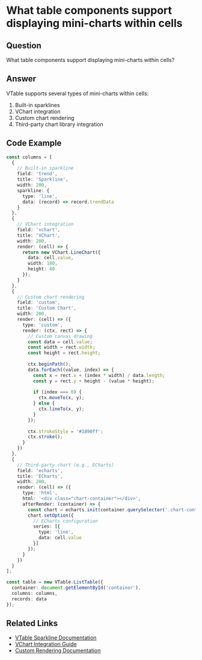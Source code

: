 # What table components support displaying mini-charts within cells

## Question

What table components support displaying mini-charts within cells?

## Answer

VTable supports several types of mini-charts within cells:
1. Built-in sparklines
2. VChart integration
3. Custom chart rendering
4. Third-party chart library integration

## Code Example

```typescript
const columns = [
  {
    // Built-in sparkline
    field: 'trend',
    title: 'Sparkline',
    width: 200,
    sparkline: {
      type: 'line',
      data: (record) => record.trendData
    }
  },
  {
    // VChart integration
    field: 'vchart',
    title: 'VChart',
    width: 200,
    render: (cell) => {
      return new VChart.LineChart({
        data: cell.value,
        width: 180,
        height: 40
      });
    }
  },
  {
    // Custom chart rendering
    field: 'custom',
    title: 'Custom Chart',
    width: 200,
    render: (cell) => ({
      type: 'custom',
      render: (ctx, rect) => {
        // Custom canvas drawing
        const data = cell.value;
        const width = rect.width;
        const height = rect.height;
        
        ctx.beginPath();
        data.forEach((value, index) => {
          const x = rect.x + (index * width) / data.length;
          const y = rect.y + height - (value * height);
          
          if (index === 0) {
            ctx.moveTo(x, y);
          } else {
            ctx.lineTo(x, y);
          }
        });
        
        ctx.strokeStyle = '#1890ff';
        ctx.stroke();
      }
    })
  },
  {
    // Third-party chart (e.g., ECharts)
    field: 'echarts',
    title: 'ECharts',
    width: 200,
    render: (cell) => ({
      type: 'html',
      html: '<div class="chart-container"></div>',
      afterRender: (container) => {
        const chart = echarts.init(container.querySelector('.chart-container'));
        chart.setOption({
          // ECharts configuration
          series: [{
            type: 'line',
            data: cell.value
          }]
        });
      }
    })
  }
];

const table = new VTable.ListTable({
  container: document.getElementById('container'),
  columns: columns,
  records: data
});
```

## Related Links

- [VTable Sparkline Documentation](https://visactor.io/vtable/guide/basic_concept/sparkline)
- [VChart Integration Guide](https://visactor.io/vtable/guide/advanced/vchart)
- [Custom Rendering Documentation](https://visactor.io/vtable/guide/advanced/custom_render)